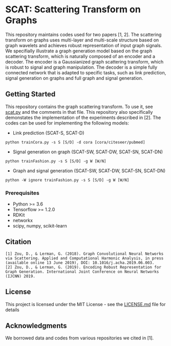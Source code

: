 # SCAT: Scattering Transform on Graphs

This repository maintains codes used for two papers [1, 2]. The scattering transform on graphs uses multi-layer and multi-scale structure based on graph wavelets and achieves robust representation of input graph signals. We specifially illustrate a graph generation model based on the graph scattering transform, which is naturally composed of an encoder and a decoder. The encoder is a Gaussianized graph scattering transform, which is robust to signal and graph manipulation. The decoder is a simple fully connected network that is adapted to specific tasks, such as link prediction, signal generation on graphs and full graph and signal generation.

## Getting Started

This repository contains the graph scattering transform. To use it, see [scat.py](scat.py) and the comments in that file. This repository also  specifically demonstates the implementation of the experiments described in [2]. The codes can be used for implementing the following models:
- Link prediction (SCAT-S, SCAT-D)
```
python trainCora.py -s S [S/D] -d cora [cora/citeseer/pubmed]
```
- Signal generation on graph (SCAT-SW, SCAT-DW, SCAT-SN, SCAT-DN)
```
python trainFashion.py -s S [S/D] -g W [W/N]
```
- Graph and signal generation (SCAT-SW, SCAT-DW, SCAT-SN, SCAT-DN)
```
python -W ignore trainFashion.py -s S [S/D] -g W [W/N]
```

### Prerequisites

* Python >= 3.6
* Tensorflow >= 1.2.0
* RDKit
* networkx
* scipy, numpy, scikit-learn

## Citation
```
[1] Zou, D., & Lerman, G. (2018). Graph Convolutional Neural Networks via Scattering. Applied and Computational Harmonic Analysis, in press (available online 13 June 2019), DOI: 10.1016/j.acha.2019.06.003.
[2] Zou, D., & Lerman, G. (2019). Encoding Robust Representation for Graph Generation. International Joint Conference on Neural Networks (IJCNN) 2019.
```

## License

This project is licensed under the MIT License - see the [LICENSE.md](LICENSE.md) file for details

## Acknowledgments

We borrowed data and codes from various repositories we cited in [1].
